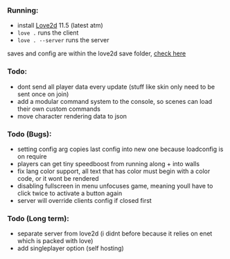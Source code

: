 
### Running:
- install [Love2d](https://love2d.org/) 11.5 (latest atm)
- `love .` runs the client
- `love . --server` runs the server  

saves and config are within the love2d save folder, [check here](https://love2d.org/wiki/love.filesystem)

### Todo:
- dont send all player data every update (stuff like skin only need to be sent once on join)
- add a modular command system to the console, so scenes can load their own custom commands
- move character rendering data to json

### Todo (Bugs):
- setting config arg copies last config into new one because loadconfig is on require
- players can get tiny speedboost from running along + into walls
- fix lang color support, all text that has color must begin with a color code, or it wont be rendered
- disabling fullscreen in menu unfocuses game, meaning youll have to click twice to activate a button again
- server will override clients config if closed first

### Todo (Long term):
- separate server from love2d (i didnt before because it relies on enet which is packed with love)
- add singleplayer option (self hosting)
